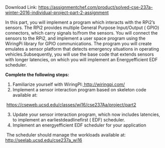 Download Link: https://assignmentchef.com/product/solved-cse-237a-winter-2016-individual-project-part-2-assignment
<br>



In this part, you will implement a program which interacts with the RPi2’s sensors. The RPi2 provides multiple General Purpose Input/Output ( GPIO) connectors, which carry signals to/from the sensors. You will connect the sensors to the RPi2, and implement a user space program using the WiringPi library for GPIO communications. The program you will create emulates a sensor platform that detects emergency situations in operating vehicles.Subsequently, you will use the base code that extends sensors with longer latencies, on which you will implement an Energy­efficient EDF scheduler.

<strong>Complete the following steps:</strong>

<ol>

 <li>Familiarize yourself with WiringPI:<u> http://wiringpi.com/</u></li>

 <li>Implement a sensor interaction program based on skeleton code available at:</li>

</ol>

­ <a href="https://cseweb.ucsd.edu/classes/wi16/cse237A">https://cseweb.ucsd.edu/classes/wi16/cse237A</a><u>­a/project/part2</u>

<ol start="3">

 <li>Update your sensor interaction program, which now includes latencies, to implement an earliest­deadline­first ( EDF) scheduler.</li>

 <li>Implement an energy­efficient EDF scheduler for your application</li>

</ol>

­ The scheduler should manage the workloads available at: <a href="http://seelab.ucsd.edu/cse237a_wi16">http://seelab.ucsd.edu/cse237a_wi16</a>


